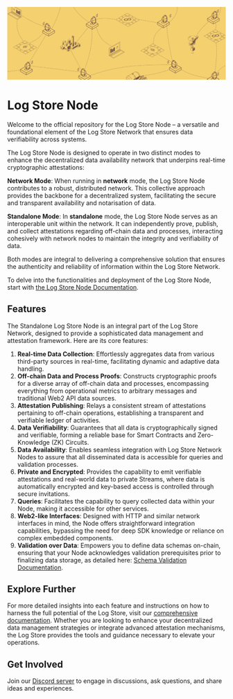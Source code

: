 ![Log Store Cover](https://github.com/usherlabs/logstore-mirror/raw/master/assets/readmes/logstore-cover.png)

# **Log Store Node**

Welcome to the official repository for the Log Store Node – a versatile and foundational element of the Log Store Network that ensures data verifiability across systems.

The Log Store Node is designed to operate in two distinct modes to enhance the decentralized data availability network that underpins real-time cryptographic attestations:

**Network Mode**: When running in **network** mode, the Log Store Node contributes to a robust, distributed network. This collective approach provides the backbone for a decentralized system, facilitating the secure and transparent availability and notarisation of data.

**Standalone Mode**: In **standalone** mode, the Log Store Node serves as an interoperable unit within the network. It can independently prove, publish, and collect attestations regarding off-chain data and processes, interacting cohesively with network nodes to maintain the integrity and verifiability of data.

Both modes are integral to delivering a comprehensive solution that ensures the authenticity and reliability of information within the Log Store Network.

To delve into the functionalities and deployment of the Log Store Node, start with [the Log Store Node Documentation](https://docs.logstore.usher.so/node/quick-start/install).

## **Features**

The Standalone Log Store Node is an integral part of the Log Store Network, designed to provide a sophisticated data management and attestation framework. Here are its core features:

1. **Real-time Data Collection**: Effortlessly aggregates data from various third-party sources in real-time, facilitating dynamic and adaptive data handling.
2. **Off-chain Data and Process Proofs**: Constructs cryptographic proofs for a diverse array of off-chain data and processes, encompassing everything from operational metrics to arbitrary messages and traditional Web2 API data sources.
3. **Attestation Publishing**: Relays a consistent stream of attestations pertaining to off-chain operations, establishing a transparent and verifiable ledger of activities.
4. **Data Verifiability**: Guarantees that all data is cryptographically signed and verifiable, forming a reliable base for Smart Contracts and Zero-Knowledge (ZK) Circuits.
5. **Data Availability**: Enables seamless integration with Log Store Network Nodes to assure that all disseminated data is accessible for queries and validation processes.
6. **Private and Encrypted**: Provides the capability to emit verifiable attestations and real-world data to private Streams, where data is automatically encrypted and key-based access is controlled through secure invitations.
7. **Queries**: Facilitates the capability to query collected data within your Node, making it accessible for other services.
8. **Web2-like Interfaces**: Designed with HTTP and similar network interfaces in mind, the Node offers straightforward integration capabilities, bypassing the need for deep SDK knowledge or reliance on complex embedded components.
9. **Validation over Data**: Empowers you to define data schemas on-chain, ensuring that your Node acknowledges validation prerequisites prior to finalizing data storage, as detailed here: [Schema Validation Documentation](https://docs.logstore.usher.so/network/sdk/schema).

## Explore Further

For more detailed insights into each feature and instructions on how to harness the full potential of the Log Store, visit our [comprehensive documentation](https://docs.logstore.usher.so/). Whether you are looking to enhance your decentralized data management strategies or integrate advanced attestation mechanisms, the Log Store provides the tools and guidance necessary to elevate your operations.

## **Get Involved**

Join our [Discord server](https://go.usher.so/discord) to engage in discussions, ask questions, and share ideas and experiences.
